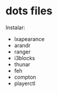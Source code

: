 # dots files

Instalar:

  - lxapearance
  - arandr
  - ranger
  - i3blocks
  - thunar
  - feh
  - compton
  - playerctl
